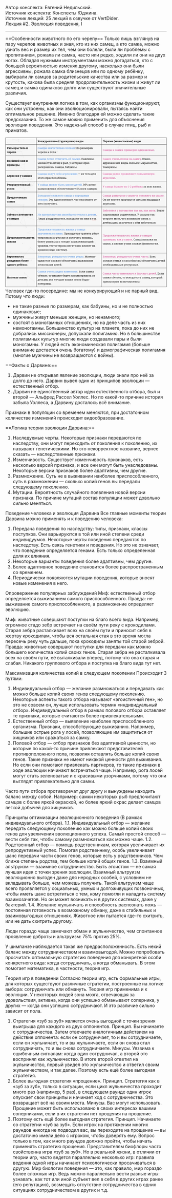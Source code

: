 Автор конспекта: Евгений Недильский.  
Источник конспекта: Конспекты Юджина.  
Источник лекций: 25 лекций в озвучке от VertDider.  
Лекция #2. Эволюция поведения, I

---

==Особенности животного по его черепу==
Только лишь взглянув на пару черепов животных и зная, кто из них самец, а кто самка, можно узнать вес и размер их тел, чем они болели, были ли проблемы с пропитанием, рожала ли самка, часто или редко, ходили ли они на двух ногах. Обладая нужными инструментами можно догадаться, кто с большей вероятностью изменял другому, насколько они были агрессивны, рожала самка близнецов или по одному ребёнку, выбирали ли самцов за родительские качества или за размер и крутость, какова была средняя продолжительность жизни и живут ли самец и самка одинаково долго или существуют значительные различия.

Существует внутренняя логика в том, как организмы функционируют, как они устроены, как они эволюционировали, пытаясь найти оптимальное решение. Именно благодаря ей можно сделать такие предсказания. То же самое можно применить для объяснения эволюции поведения. Это надежный способ в случае птиц, рыб и приматов.

![](Книги/Роберт%20Сапольски/Биология%20поведения%20человека/_attach/02-(25).%20Биология%20поведения%20человека.%20Picture%2001.jpg)
Человек где-то посередине: мы не конкурирующий и не парный вид. Потому что люди:
- не такие разные по размерам, как бабуины, но и не полностью одинаковые;
- мужчины живут меньше женщин, но ненамного;
- состоят в моногамных отношениях, но на деле часть из них немоногамны. Большинство культур на планете, пока до них не добрались миссионеры, допускали полигамию. Но в большинстве полигамных культур многие люди создавали пары и были моногамны. У людей есть экономическая полигамия (больше внимание достается очень богатому) и демографическая полигамия (многие мужчины не возвращаются с войны).

==Факты о Дарвине:==
1. Дарвин не открывал явление эволюции, люди знали про неё за долго до него. Дарвин вывел один из принципов эволюции — естественный отбор.
2. Дарвин не единственный автор идеи естественного отбора, был и второй — Альфред Рассел Уоллес. Но по какой-то причине история забыла Уоллеса, а Дарвину досталось всё внимание.

Признаки в популяции со временем меняются, при достаточном количестве изменений происходит видообразование.

==Логика теории эволюции Дарвина:==
1. Наследуемые черты. Некоторые признаки передаются по наследству, они могут переходить от поколения к поколению, их называют генетическими. Но это некорректное название, вернее сказать — наследственные признаки.
2. Изменчивость. Существует изменчивость признаков, есть несколько версий признака, и все они могут быть унаследованы. Некоторые версии признаков более адаптивны, чем другие.
3. Размножение. Суть не в выживании наиболее приспособленного, суть в размножении — сколько копий генов вы передали следующему поколению.
4. Мутации. Вероятность случайного появления новой версии признака. По причине мутаций состав популяции может довольно сильно меняться.

Поведение человека и эволюция Дарвина
Все главные моменты теории Дарвина можно применять и к поведению человека:
1. Передача поведения по наследству: типы, признаки, классы поступков. Они варьируются в той или иной степени среди индивидуумов. Некоторые черты поведения передаются по наследству. Есть связь генетики и поведения. Но это не означает, что поведение определяется генами. Есть только определенная доля их влияния.
2. Некоторые варианты поведения более адаптивны, чем другие.
3. Более адаптивное поведение становится более распространенным со временем.
4. Периодически появляются мутации поведения, которые вносят новые изменения в него.

Опровержение популярных заблуждений
Миф: естественный отбор определяется выживанием самого приспособленного.
Правда: не выживание самого приспособленного, а размножение определяет эволюцию.

Миф: животные совершают поступки на благо всего вида. Например, огромное стадо зебр встречает на своём пути реку с крокодилами. Старая зебра расталкивает всех на своём пути и приносит себя в жертву крокодилам, чтобы вся остальная стая в это время могла пересечь реку чуть дальше, пока крокодилы заняты той старой зеброй.
Правда: животные совершают поступки для передачи как можно большего количества копий своих генов. Старая зебра не расталкивала всех на своём пути, её выталкивали вперед, потому что она старая и слабая. Никакого группового отбора и поступка на благо вида тут нет.

Максимизация количества копий в следующем поколении
Происходит 3 путями:
1. Индивидуальный отбор — желание размножаться и передавать как можно больше копий своих генов следующему поколению. Некоторые аспекты такого отбора называют «эгоистичный ген», но это не совсем он, лучше использовать термин «индивидуальный отбор». Индивидуальный отбор в рамках полового отбора оставляет те признаки, которые считаются более привлекательными.
2. Естественный отбор — выявление наиболее приспособленного организма. Признаки, способствующие выживанию. Например, большие острые рога у лосей, позволяющие им защититься от хищников или сражаться за самку.
3. Половой отбор — отбор признаков без адаптивной ценности, но которые по какой-то причине привлекают представителей противоположного пола, позволяя оставлять больше копий своих генов. Такие признаки не имеют никакой ценности для выживания. Но если они помогают привлекать партнеров, то такие признаки в ходе эволюции начинают встречаться чаще. Например, рога лосей могут стать зеленоватые и с красивыми узорчиками, потому что они выглядят привлекательно для самки.

Часто пути отбора противоречат друг другу и вынуждены находить баланс между собой. Например: самки некоторых рыб предпочитают самцов с более яркой окраской, но более яркий окрас делает самцов легкой добычей для хищников.

Принципы оптимизации эволюционного поведения (В рамках индивидуального отбора).
1.1. Индивидуальный отбор — желание передать следующему поколению как можно больше копий своих генов для увеличения эволюционного успеха. Самый простой способ — вести себя так, чтобы самому размножаться как можно чаще.
1.2. Родственный отбор — помощь родственникам, которая увеличивает их репродуктивный успех. Помогая родственнику, особь увеличивает шанс передачи части своих генов, которые есть у родственников. Чем ближе степень родства, тем больше копий общих генов.
1.3. Взаимный альтруизм — взаимное сотрудничество. Быть эгоистом — не самая лучшая идея с точки зрения эволюции. Взаимный альтруизм эволюционно выгоден даже для неродных особей, с условием не вкладывать больше, чем можешь получить. Такой альтруизм чаще всего проявляется у социальных, умных и долгоживущих позвоночных, чтобы иметь шанс встретиться с тем, кому помогли и наладить систему взаимозачетов. Но он может возникать и в других системах, даже у бактерий.
1.4. Желание жульничать и способность распознать ложь — постоянная готовность в возможному обману, даже в стабильных и взаимовыгодных отношениях. Животное или пытается где-то схитрить, или не дать схитрить другому.




Люди гораздо чаще замечают обман и жульничество, чем спонтанное проявление доброты и альтруизм: 75% против 25%.



У шимпанзе наблюдается такая же предрасположенность. Есть некий баланс между сотрудничеством и взаимовыгодой. Можно попробовать просчитать оптимальную стратегию поведения для конкретной особи конкретного вида: когда сотрудничать, а когда обманывать. В этом помогает математика, в частности, теория игр.

Теория игр в поведении
Согласно теории игр, есть формальные игры, для которых существуют различные стратегии, построенные на логике выбора: сотрудничать или обмануть. Теория игр применима и к эволюции. У некоторых людей зона мозга, отвечающая за удовольствия, активна, когда они успешно обманывают соперника, у других — когда они успешно сотрудничают. И это различие сильно зависит от пола.

1. Стратегия «зуб за зуб» является очень выгодной с точки зрения выигрыша для каждого из двух оппонентов.
Принцип. Вы начинаете с сотрудничества. Затем отвечаете аналогичным действием на действие оппонента: если он сотрудничает, то и вы сотрудничаете, если он жульничает, то и вы жульничаете, если он снова стал сотрудничать, то и вы снова сотрудничаете.
Минусы. Уязвима к ошибочным сигналам: когда один сотрудничал, а второй это воспринял как жульничество. В итоге второй ответил на жульничество, первый увидел это жульничество и ответил своим жульничеством, и так далее. Поэтому есть ещё более выгодная стратегия.
2. Более выгодная стратегия «прощение».
Принцип. Стратегия как в «зуб за зуб», только в ситуации, если цикл жульничества проходит много раз (например, 5 раз), в следующем раунде один игрок опускает свои принципы и начинает ход с сотрудничества. Это возвращает всё на своим места.
Минусы. Вас могут использовать. Прощение может быть использовано в своих интересах вашими соперниками, если в их стратегии нет прощения на прощение.
3. Поэтому есть ещё более выгодная стратегия.
Принцип. Начинаете со стратегии «зуб за зуб». Если игрок на протяжении многих раундов никогда не подводил вас, вы переходите на прощение — вы достаточно имели дело с игроком, чтобы доверять ему. Вопрос только в том, как много раундов должно пройти, чтобы начать применять стратегию прощения.
Представителям биофлоры часто свойственна игра «зуб за зуб». Но в реальной жизни, в отличии от теории игр, часто ведется параллельно несколько игр: правила ведения одной игры начинают психологически просачиваться в другую. Мир биологии поведения — это, как правило, мир гораздо более сложных игр. Ведь можно параллельно вести разные игры: узнавать, как тот или иной субъект вел в себя в других играх ранее (его репутацию), возмещать отсутствие сотрудничества в одних ситуациях сотрудничеством в других и т.д.